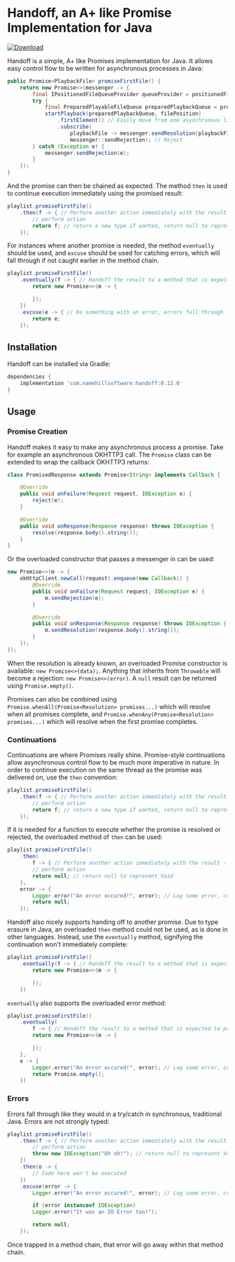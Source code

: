 # Handoff, an A+ like Promise Implementation for Java

[![Download](https://api.bintray.com/packages/dvedvick/maven/handoff/images/download.svg)](https://bintray.com/dvedvick/maven/handoff/_latestVersion)

Handoff is a simple, A+ like Promises implementation for Java. It allows easy control flow to be written for asynchronous processes in Java:

```java
public Promise<PlaybackFile> promiseFirstFile() {
    return new Promise<>(messenger -> {
        final IPositionedFileQueueProvider queueProvider = positionedFileQueueProviders.get(nowPlaying.isRepeating);
        try {
            final PreparedPlayableFileQueue preparedPlaybackQueue = preparedPlaybackQueueResourceManagement.initializePreparedPlaybackQueue(queueProvider.provideQueue(playlist, playlistPosition));
            startPlayback(preparedPlaybackQueue, filePosition)
                .firstElement() // Easily move from one asynchronous library (RxJava) to Handoff
                .subscribe(
                    playbackFile -> messenger.sendResolution(playbackFile.asPositionedFile()), // Resolve
                    messenger::sendRejection); // Reject
        } catch (Exception e) {
            messenger.sendRejection(e);
        }
    });
}
```

And the promise can then be chained as expected. The method `then` is used to continue execution immediately using the promised result:

```java
playlist.promiseFirstFile()
    .then(f -> { // Perform another action immediately with the result - this continues on the same thread the result was returned on
        // perform action
        return f; // return a new type if wanted, return null to represent Void
    });
```

For instances where another promise is needed, the method `eventually` should be used, and `excuse` should be used for catching errors, which will fall through if not caught earlier in the method chain.

```java
playlist.promiseFirstFile()
    .eventually(f -> { // Handoff the result to a method that is expected to produce a new promise
        return new Promise<>(m -> {

        });
    })
    .excuse(e -> { // Do something with an error, errors fall through from the top, like with try/catch
        return e;
    });
```

## Installation

Handoff can be installed via Gradle:

```gradle
dependencies {
    implementation 'com.namehillsoftware:handoff:0.12.0'
}
```

## Usage

### Promise Creation

Handoff makes it easy to make any asynchronous process a promise. Take for example an asynchronous OKHTTP3 call. The `Promise` class can be extended to wrap the callback OKHTTP3 returns:

```java
class PromisedResponse extends Promise<String> implements Callback {

    @Override
    public void onFailure(Request request, IOException e) {
        reject(e);
    }

    @Override
    public void onResponse(Response response) throws IOException {
        resolve(response.body().string());
    }
}
```

Or the overloaded constructor that passes a messenger in can be used:

```java
new Promise<>(m -> {
    okHttpClient.newCall(request).enqueue(new Callback() {
        @Override
        public void onFailure(Request request, IOException e) {
            m.sendRejection(e);
        }

        @Override
        public void onResponse(Response response) throws IOException {
            m.sendResolution(response.body().string());
        }
    });
});
```

When the resolution is already known, an overloaded Promise constructor is available: `new Promise<>(data);`. Anything that inherits from `Throwable` will become a rejection: `new Promise<>(error)`. A `null` result can be returned using `Promise.empty()`.

Promises can also be combined using `Promise.whenAll(Promise<Resolution> promises...)` which will resolve when all promises complete, and `Promise.whenAny(Promise<Resolution> promises...)` which will resolve when the first promise completes.

### Continuations

Continuations are where Promises really shine. Promise-style continuations allow asynchronous control flow to be much more imperative in nature. In order to continue execution on the same thread as the promise was delivered on, use the `then` convention:

```java
playlist.promiseFirstFile()
    .then(f -> { // Perform another action immediately with the result - this continues on the same thread the result was returned on
        // perform action
        return f; // return a new type if wanted, return null to represent Void
    });
```

If it is needed for a function to execute whether the promise is resolved or rejected, the overloaded method of `then` can be used:

```java
playlist.promiseFirstFile()
    .then(
        f -> { // Perform another action immediately with the result - this continues on the same thread the result was returned on
        // perform action
        return null; // return null to represent Void
    },
    error -> {
        Logger.error("An error occured!", error); // Log some error, continue on as normal
        return null;
    });
```

Handoff also nicely supports handing off to another promise. Due to type erasure in Java, an overloaded `then` method could not be used, as is done in other languages. Instead, use the `eventually` method, signifying the continuation won't immediately complete:

```java
playlist.promiseFirstFile()
    .eventually(f -> { // Handoff the result to a method that is expected to produce a new promise
        return new Promise<>(m -> {

        });
    })
```

`eventually` also supports the overloaded error method:

```java
playlist.promiseFirstFile()
    .eventually(
        f -> { // Handoff the result to a method that is expected to produce a new promise
        return new Promise<>(m -> {

        });
    },
    e -> {
        Logger.error("An error occured!", error); // Log some error, continue on as normal
        return Promise.empty();
    })
```

### Errors

Errors fall through like they would in a try/catch in synchronous, traditional Java. Errors are not strongly typed:

```java
playlist.promiseFirstFile()
    .then(f -> { // Perform another action immediately with the result - this continues on the same thread the result was returned on
        // perform action
        throw new IOException("Uh oh!"); // return null to represent Void
    })
    .then(o -> {
        // Code here won't be executed
    })
    .excuse(error -> {
        Logger.error("An error occured!", error); // Log some error, continue on as normal

        if (error instanceof IOException)
        Logger.error("It was an IO Error too!");

        return null;
    });
```

Once trapped in a method chain, that error will go away within that method chain.
